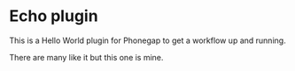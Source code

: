 Echo plugin
===========
This is a Hello World plugin for Phonegap to get a workflow up and running. 

There are many like it but this one is mine.